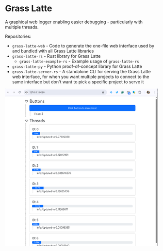 # Grass Latte

A graphical web logger enabling easier debugging - particularly with multiple threads.

Repositories:
- `grass-latte-web` - Code to generate the one-file web interface used by and bundled with all Grass Latte libraries
- `grass-latte-rs` - Rust library for Grass Latte
    - `grass-latte-example-rs` - Example usage of `grass-latte-rs`
- `grass-latte-py` - Python proof-of-concept library for Grass Latte
- `grass-latte-server-rs` - A standalone CLI for serving the Grass Latte web interface, for when you want multiple projects to connect to the same interface but don't want to pick a specific project to serve it

![Grass Latte Interface](/profile/grass_latte.png)